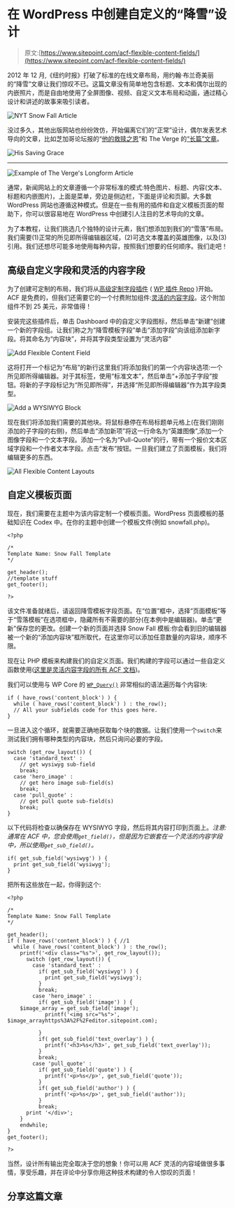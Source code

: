 # 在 WordPress 中创建自定义的“降雪”设计

> 原文:[https://www.sitepoint.com/acf-flexible-content-fields/](https://www.sitepoint.com/acf-flexible-content-fields/)

2012 年 12 月,《纽约时报》打破了标准的在线文章布局，用约翰·布兰奇美丽的“降雪”文章让我们惊叹不已。这篇文章没有简单地包含标题、文本和偶尔出现的内嵌照片，而是自由地使用了全屏图像、视频、自定义文本布局和动画，通过精心设计和讲述的故事来吸引读者。

![NYT Snow Fall Article](../Images/2c3fc6391975a79ada3e3838cd2bf386.png "Snow Fall, by John Branch, for the New York Times")

没过多久，其他出版网站也纷纷效仿，开始偏离它们的“正常”设计，偶尔发表艺术导向的文章，比如芝加哥论坛报的“[他的救赎之恩](http://graphics.chicagotribune.com/grace/)”和 The Verge 的[“长篇”文章](http://www.theverge.com/longform)。

![His Saving Grace](../Images/75d46a302fb0f4b7be921a2fe81f3cb2.png)

* * *

![Example of The Verge's Longform Article](../Images/561a93212a3ae2e097532ecba88bf886.png)

通常，新闻网站上的文章遵循一个非常标准的模式:特色图片、标题、内容(文本、标题和内嵌图片)，上面是菜单，旁边是侧边栏，下面是评论和页脚。大多数 WordPress 网站也遵循这种模式。但是在一些有用的插件和自定义模板页面的帮助下，你可以很容易地在 WordPress 中创建引人注目的艺术导向的文章。

为了本教程，让我们挑选几个独特的设计元素，我们想添加到我们的“雪落”布局。我们需要(1)正常的所见即所得编辑器区域，(2)可选文本覆盖的英雄图像，以及(3)引用。我们还想尽可能多地使用每种内容，按照我们想要的任何顺序。我们走吧！

## 高级自定义字段和灵活的内容字段

为了创建可定制的布局，我们将从[高级定制字段插件](http://www.advancedcustomfields.com/) ( [WP 插件 Repo](http://wordpress.org/extend/plugins/advanced-custom-fields/) )开始。ACF 是免费的，但我们还需要它的一个付费附加组件:[灵活的内容字段](http://www.advancedcustomfields.com/add-ons/flexible-content-field/)。这个附加组件不到 25 美元，非常值得！

安装完这些插件后，单击 Dashboard 中的自定义字段图标，然后单击“新建”创建一个新的字段组。让我们称之为“降雪模板字段”单击“添加字段”向该组添加新字段。将其命名为“内容块”，并将其字段类型设置为“灵活内容”

![Add Flexible Content Field](../Images/d3962116d13124ccdb750ed9281998fa.png "Add a New Flexible Content Field")

这将打开一个标记为“布局”的新行这里我们将添加我们的第一个内容块选项:一个所见即所得编辑器。对于其标签，使用“标准文本”，然后单击“+添加子字段”按钮。将新的子字段标记为“所见即所得”，并选择“所见即所得编辑器”作为其字段类型。

![Add a WYSIWYG Block](../Images/9f17219ab0cf32a9317b9c12812be526.png "Add a WYSIWYG Content Block")

现在我们将添加我们需要的其他块。将鼠标悬停在布局标题单元格上(在我们刚刚添加的子字段的右侧)，然后单击“添加新项”将这一行命名为“英雄图像”,添加一个图像字段和一个文本字段。添加一个名为“Pull-Quote”的行，带有一个报价文本区域字段和一个作者文本字段。点击“发布”按钮。一旦我们建立了页面模板，我们将编辑更多的东西。

![All Flexible Content Layouts](../Images/1f8aa374e4997c20176d6af07c6e3dff.png "All Flexible Content Layouts")

## 自定义模板页面

现在，我们需要在主题中为该内容定制一个模板页面。WordPress 页面模板的基础知识在 Codex 中。在你的主题中创建一个模板文件(例如 snowfall.php)。

```
<?php

/*
Template Name: Snow Fall Template
*/

get_header();
//template stuff
get_footer();

?>
```

该文件准备就绪后，请返回降雪模板字段页面。在“位置”框中，选择“页面模板”等于“雪落模板”在选项框中，隐藏所有不需要的部分(在本例中是编辑器)。单击“更新”保存您的更改。创建一个新的页面并选择 Snow Fall 模板:你会看到旧的编辑器被一个新的“添加内容块”框所取代，在这里你可以添加任意数量的内容块，顺序不限。

现在让 PHP 模板来构建我们的自定义页面。我们构建的字段可以通过一些自定义函数使用([这里是灵活内容字段的所有 ACF 文档](http://www.advancedcustomfields.com/resources/field-types/flexible-content/))。

我们可以使用与 WP Core 的 [`WP_Query()`](http://codex.wordpress.org/Class_Reference/WP_Query) 非常相似的语法遍历每个内容块:

```
if ( have_rows('content_block') ) {
  while ( have_rows('content_block') ) : the_row();
  // All your subfields code for this goes here.
}
```

一旦进入这个循环，就需要正确地获取每个块的数据。让我们使用一个`switch`来测试我们拥有哪种类型的内容块，然后只询问必要的字段。

```
switch (get_row_layout()) {
  case 'standard_text' :
    // get wysiwyg sub-field
    break;
  case 'hero_image' :
    // get hero image sub-field(s)
    break;
  case 'pull_quote' :
    // get pull quote sub-field(s)
    break;
}
```

以下代码将检查以确保存在 WYSIWYG 字段，然后将其内容打印到页面上。*注意:通常在 ACF 中，您会使用`get_field()`，但是因为它嵌套在一个灵活的内容字段中，所以使用`get_sub_field()`。*

```
if( get_sub_field('wysiwyg') ) {
  print get_sub_field('wysiwyg');
}
```

把所有这些放在一起，你得到这个:

```
<?php

/*
Template Name: Snow Fall Template
*/

get_header();
if ( have_rows('content_block') ) { //1
  while ( have_rows('content_block') ) : the_row();
    printf('<div class="%s">', get_row_layout());
      switch (get_row_layout()) {
        case 'standard_text' :
          if( get_sub_field('wysiwyg') ) {
            print get_sub_field('wysiwyg');
          }
          break;
        case 'hero_image' :
          if( get_sub_field('image') ) {
	$image_array = get_sub_field('image');
            printf('<img src="%s">', $image_arrayhttps%3A%2F%2Feditor.sitepoint.com);

          }
          if( get_sub_field('text_overlay') ) {
            printf('<h3>%s</h3>', get_sub_field('text_overlay'));
          }
          break;
        case 'pull_quote' :
          if( get_sub_field('quote') ) {
            printf('<p>%s</p>', get_sub_field('quote'));
          }
          if( get_sub_field('author') ) {
            printf('<p>%s</p>', get_sub_field('author'));
          }
          break;
      print '</div>';
    }
	endwhile;
}
get_footer();

?>
```

当然，设计所有输出完全取决于您的想象！你可以用 ACF 灵活的内容域做很多事情，享受乐趣，并在评论中分享你用这种技术构建的令人惊叹的页面！

## 分享这篇文章
